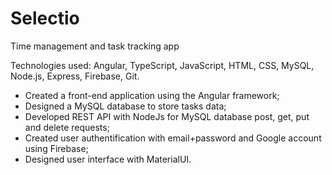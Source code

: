 # Selectio
Time management and task tracking app

Technologies used: Angular, TypeScript, JavaScript, HTML, CSS, MySQL, Node.js, Express, Firebase, Git.

- Created a front-end application using the Angular framework;
- Designed a MySQL database to store tasks data;
- Developed REST API with NodeJs for MySQL database post, get, put and delete requests;
- Created user authentification with email+password and Google account using Firebase;
- Designed user interface with MaterialUI.
